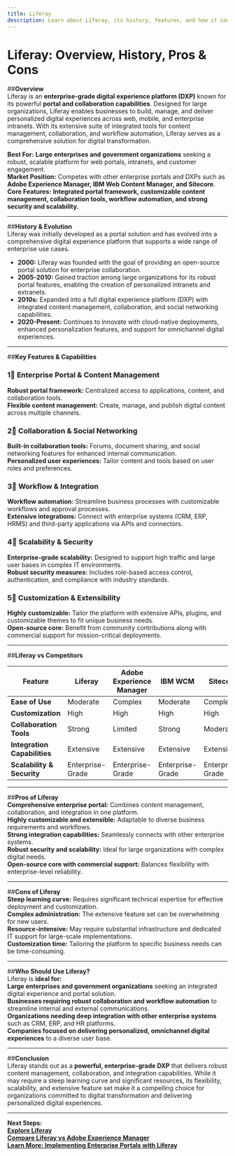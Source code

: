 ```yaml
---
title: Liferay
description: Learn about Liferay, its history, features, and how it compares to other enterprise digital experience platforms.
---
```


# **Liferay: Overview, History, Pros & Cons**

##**Overview**  
Liferay is an **enterprise-grade digital experience platform (DXP)** known for its powerful **portal and collaboration capabilities**. Designed for large organizations, Liferay enables businesses to build, manage, and deliver personalized digital experiences across web, mobile, and enterprise intranets. With its extensive suite of integrated tools for content management, collaboration, and workflow automation, Liferay serves as a comprehensive solution for digital transformation.

 **Best For:** **Large enterprises and government organizations** seeking a robust, scalable platform for web portals, intranets, and customer engagement.  
 **Market Position:** Competes with other enterprise portals and DXPs such as **Adobe Experience Manager, IBM Web Content Manager, and Sitecore**.  
 **Core Features:** **Integrated portal framework, customizable content management, collaboration tools, workflow automation, and strong security and scalability.**

---

##**History & Evolution**  
Liferay was initially developed as a portal solution and has evolved into a comprehensive digital experience platform that supports a wide range of enterprise use cases.

- **2000:** Liferay was founded with the goal of providing an open-source portal solution for enterprise collaboration.
- **2005-2010:** Gained traction among large organizations for its robust portal features, enabling the creation of personalized intranets and extranets.
- **2010s:** Expanded into a full digital experience platform (DXP) with integrated content management, collaboration, and social networking capabilities.
- **2020-Present:** Continues to innovate with cloud-native deployments, enhanced personalization features, and support for omnichannel digital experiences.

---

##**Key Features & Capabilities**

### **1⃣ Enterprise Portal & Content Management**  
 **Robust portal framework:** Centralized access to applications, content, and collaboration tools.  
 **Flexible content management:** Create, manage, and publish digital content across multiple channels.

### **2⃣ Collaboration & Social Networking**  
 **Built-in collaboration tools:** Forums, document sharing, and social networking features for enhanced internal communication.  
 **Personalized user experiences:** Tailor content and tools based on user roles and preferences.

### **3⃣ Workflow & Integration**  
 **Workflow automation:** Streamline business processes with customizable workflows and approval processes.  
 **Extensive integrations:** Connect with enterprise systems (CRM, ERP, HRMS) and third-party applications via APIs and connectors.

### **4⃣ Scalability & Security**  
 **Enterprise-grade scalability:** Designed to support high traffic and large user bases in complex IT environments.  
 **Robust security measures:** Includes role-based access control, authentication, and compliance with industry standards.

### **5⃣ Customization & Extensibility**  
 **Highly customizable:** Tailor the platform with extensive APIs, plugins, and customizable themes to fit unique business needs.  
 **Open-source core:** Benefit from community contributions along with commercial support for mission-critical deployments.

---

##**Liferay vs Competitors**

| Feature                   | Liferay             | Adobe Experience Manager | IBM WCM               | Sitecore               |
|---------------------------|---------------------|--------------------------|-----------------------|------------------------|
| **Ease of Use**           |  Moderate         |  Complex               |  Moderate           |  Complex             |
| **Customization**         |  High            |  High                  |  High               |  High                |
| **Collaboration Tools**   |  Strong          |  Limited               |  Strong              |  Moderate            |
| **Integration Capabilities** |  Extensive    |  Extensive             |  Extensive          |  Extensive           |
| **Scalability & Security** |  Enterprise-Grade |  Enterprise-Grade     |  Enterprise-Grade   |  Enterprise-Grade    |

---

##**Pros of Liferay**  
 **Comprehensive enterprise portal:** Combines content management, collaboration, and integration in one platform.  
 **Highly customizable and extensible:** Adaptable to diverse business requirements and workflows.  
 **Strong integration capabilities:** Seamlessly connects with other enterprise systems.  
 **Robust security and scalability:** Ideal for large organizations with complex digital needs.  
 **Open-source core with commercial support:** Balances flexibility with enterprise-level reliability.

---

##**Cons of Liferay**  
 **Steep learning curve:** Requires significant technical expertise for effective deployment and customization.  
 **Complex administration:** The extensive feature set can be overwhelming for new users.  
 **Resource-intensive:** May require substantial infrastructure and dedicated IT support for large-scale implementations.  
 **Customization time:** Tailoring the platform to specific business needs can be time-consuming.

---

##**Who Should Use Liferay?**  
Liferay is **ideal for:**  
 **Large enterprises and government organizations** seeking an integrated digital experience and portal solution.  
 **Businesses requiring robust collaboration and workflow automation** to streamline internal and external communications.  
 **Organizations needing deep integration with other enterprise systems** such as CRM, ERP, and HR platforms.  
 **Companies focused on delivering personalized, omnichannel digital experiences** to a diverse user base.

---

##**Conclusion**  
Liferay stands out as a **powerful, enterprise-grade DXP** that delivers robust content management, collaboration, and integration capabilities. While it may require a steep learning curve and significant resources, its flexibility, scalability, and extensive feature set make it a compelling choice for organizations committed to digital transformation and delivering personalized digital experiences.

---

 **Next Steps:**  
 **[Explore Liferay](https://www.liferay.com/)**  
 **[Compare Liferay vs Adobe Experience Manager](#)**  
 **[Learn More: Implementing Enterprise Portals with Liferay](#)**
